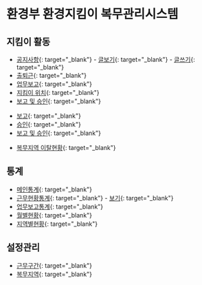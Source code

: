 
# 환경부 환경지킴이 복무관리시스템

## 지킴이 활동
* [공지사항](https://eehd80.github.io/5rc/s101.html){: target="_blank"}
           - [글보기](https://eehd80.github.io/5rc/s101-view.html){: target="_blank"}
           - [글쓰기](https://eehd80.github.io/5rc/s101-write.html){: target="_blank"}
* [출퇴근](https://eehd80.github.io/5rc/s102.html){: target="_blank"}
* [업무보고](https://eehd80.github.io/5rc/s103.html){: target="_blank"}
* [지킴이 위치](https://eehd80.github.io/5rc/s104.html){: target="_blank"}
* [보고 및 승인](https://eehd80.github.io/5rc/s105.html){: target="_blank"}
- [보고](https://eehd80.github.io/5rc/s105-01.html){: target="_blank"}
- [승인](https://eehd80.github.io/5rc/s105-02.html){: target="_blank"}
- [보고 및 승인](https://eehd80.github.io/5rc/s105-03.html){: target="_blank"}
* [복무지역 이탈현황](https://eehd80.github.io/5rc/s106.html){: target="_blank"}

## 통계
* [메인통계](https://eehd80.github.io/5rc/s201.html){: target="_blank"}
* [근무현황통계](https://eehd80.github.io/5rc/s202.html){: target="_blank"}
           - [보기](https://eehd80.github.io/5rc/s202-view.html){: target="_blank"}
* [업무보고통계](https://eehd80.github.io/5rc/s203.html){: target="_blank"}
* [월별현황](https://eehd80.github.io/5rc/s204.html){: target="_blank"}
* [지역별현황](https://eehd80.github.io/5rc/s205.html){: target="_blank"}

## 설정관리
* [근무구간](https://eehd80.github.io/5rc/s404.html){: target="_blank"}
* [복무지역](https://eehd80.github.io/5rc/s405.html){: target="_blank"}
